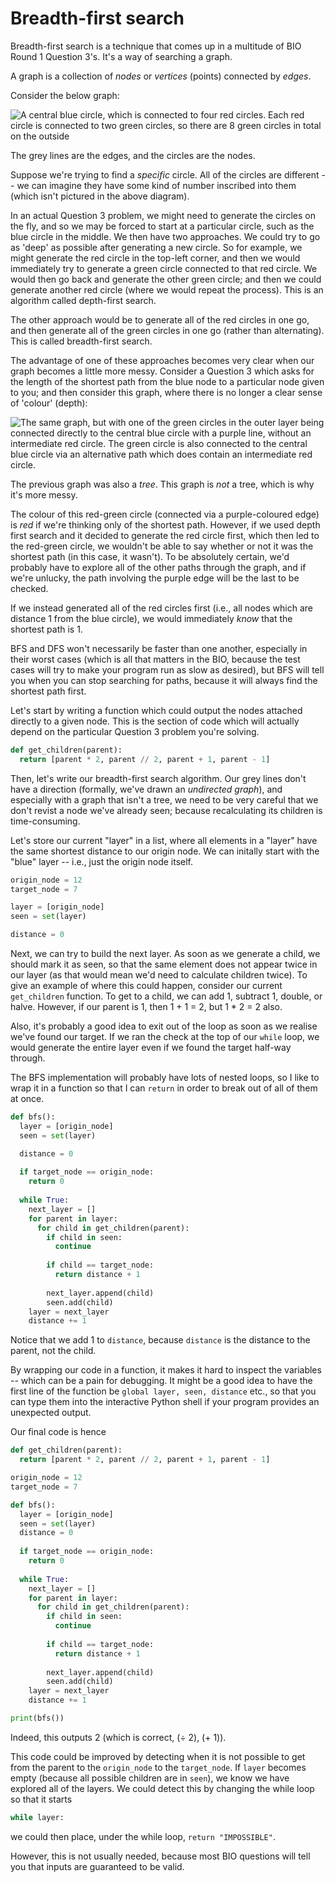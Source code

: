 # Breadth-first search
Breadth-first search is a technique that comes up in a multitude of BIO Round 1 Question 3's. It's a way of searching a graph.

A graph is a collection of *nodes* or *vertices* (points) connected by *edges*.

Consider the below graph:

![A central blue circle, which is connected to four red circles. Each red circle is connected to two green circles, so there are 8 green circles in total on the outside](http://u.cubeupload.com/jokebookservice1/bfs.png)

The grey lines are the edges, and the circles are the nodes.

Suppose we're trying to find a *specific* circle. All of the circles are different -- we can imagine they have some kind of number inscribed into them (which isn't pictured in the above diagram).

In an actual Question 3 problem, we might need to generate the circles on the fly, and so we may be forced to start at a particular circle, such as the blue circle in the middle. We then have two approaches. We could try to go as 'deep' as possible after generating a new circle. So for example, we might generate the red circle in the top-left corner, and then we would immediately try to generate a green circle connected to that red circle. We would then go back and generate the other green circle; and then we could generate another red circle (where we would repeat the process). This is an algorithm called depth-first search.

The other approach would be to generate all of the red circles in one go, and then generate all of the green circles in one go (rather than alternating). This is called breadth-first search.

The advantage of one of these approaches becomes very clear when our graph becomes a little more messy. Consider a Question 3 which asks for the length of the shortest path from the blue node to a particular node given to you; and then consider this graph, where there is no longer a clear sense of 'colour' (depth):

![The same graph, but with one of the green circles in the outer layer being connected directly to the central blue circle with a purple line, without an intermediate red circle. The green circle is also connected to the central blue circle via an alternative path which *does* contain an intermediate red circle.](http://u.cubeupload.com/jokebookservice1/bfsmessy.png)

The previous graph was also a *tree*. This graph is *not* a tree, which is why it's more messy.

The colour of this red-green circle (connected via a purple-coloured edge) is *red* if we're thinking only of the shortest path. However, if we used depth first search and it decided to generate the red circle first, which then led to the red-green circle, we wouldn't be able to say whether or not it was the shortest path (in this case, it wasn't). To be absolutely certain, we'd probably have to explore all of the other paths through the graph, and if we're unlucky, the path involving the purple edge will be the last to be checked.

If we instead generated all of the red circles first (i.e., all nodes which are distance 1 from the blue circle), we would immediately *know* that the shortest path is 1.

BFS and DFS won't necessarily be faster than one another, especially in their worst cases (which is all that matters in the BIO, because the test cases will try to make your program run as slow as desired), but BFS will tell you when you can stop searching for paths, because it will always find the shortest path first.

Let's start by writing a function which could output the nodes attached directly to a given node. This is the section of code which will actually depend on the particular Question 3 problem you're solving.

```python
def get_children(parent):
  return [parent * 2, parent // 2, parent + 1, parent - 1]
```

Then, let's write our breadth-first search algorithm. Our grey lines don't have a direction (formally, we've drawn an *undirected graph*), and especially with a graph that isn't a tree, we need to be very careful that we don't revist a node we've already seen; because recalculating its children is time-consuming.

Let's store our current "layer" in a list, where all elements in a "layer" have the same shortest distance to our origin node. We can initally start with the "blue" layer -- i.e., just the origin node itself.

```python
origin_node = 12
target_node = 7

layer = [origin_node]
seen = set(layer)

distance = 0
```

Next, we can try to build the next layer. As soon as we generate a child, we should mark it as seen, so that the same element does not appear twice in our layer (as that would mean we'd need to calculate children twice). To give an example of where this could happen, consider our current `get_children` function. To get to a child, we can add 1, subtract 1, double, or halve. However, if our parent is 1, then 1 + 1 = 2, but 1 * 2 = 2 also.

Also, it's probably a good idea to exit out of the loop as soon as we realise we've found our target. If we ran the check at the top of our `while` loop, we would generate the entire layer even if we found the target half-way through.

The BFS implementation will probably have lots of nested loops, so I like to wrap it in a function so that I can `return` in order to break out of all of them at once.

```python
def bfs():
  layer = [origin_node]
  seen = set(layer)

  distance = 0
  
  if target_node == origin_node:
    return 0
  
  while True:
    next_layer = []
    for parent in layer:
      for child in get_children(parent):
        if child in seen:
          continue
        
        if child == target_node:
          return distance + 1
        
        next_layer.append(child)
        seen.add(child)
    layer = next_layer
    distance += 1
```

Notice that we add 1 to `distance`, because `distance` is the distance to the parent, not the child.

By wrapping our code in a function, it makes it hard to inspect the variables -- which can be a pain for debugging. It might be a good idea to have the first line of the function be `global layer, seen, distance` etc., so that you can type them into the interactive Python shell if your program provides an unexpected output.


Our final code is hence

```python
def get_children(parent):
  return [parent * 2, parent // 2, parent + 1, parent - 1]

origin_node = 12
target_node = 7

def bfs():
  layer = [origin_node]
  seen = set(layer)
  distance = 0
  
  if target_node == origin_node:
    return 0
  
  while True:
    next_layer = []
    for parent in layer:
      for child in get_children(parent):
        if child in seen:
          continue
        
        if child == target_node:
          return distance + 1
        
        next_layer.append(child)
        seen.add(child)
    layer = next_layer
    distance += 1

print(bfs())
```

Indeed, this outputs 2 (which is correct, (÷ 2), (+ 1)).

This code could be improved by detecting when it is not possible to get from the parent to the `origin_node` to the `target_node`. If `layer` becomes empty (because all possible children are in `seen`), we know we have explored all of the layers. We could detect this by changing the while loop so that it starts

```python
while layer:
```

we could then place, under the while loop, `return "IMPOSSIBLE"`.

However, this is not usually needed, because most BIO questions will tell you that inputs are guaranteed to be valid.
